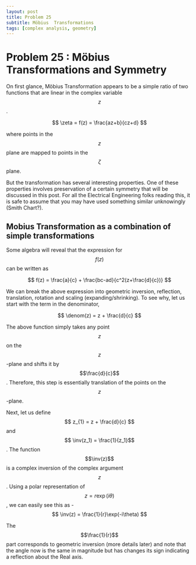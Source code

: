 ```yaml
---
layout: post
title: Problem 25
subtitle: Möbius  Transformations
tags: [complex analysis, geometry]
---
```

# Problem 25 : Möbius  Transformations and Symmetry

On first glance, Möbius Transformation appears to be a simple ratio of two functions that are linear in the complex variable $$z$$.

$$
\zeta = f(z) = \frac{az+b}{cz+d}
$$

where points in the $$z$$ plane are mapped to points in the $$\zeta$$ plane.

But the transformation has several interesting properties. One of these properties involves preservation of a certain symmetry that will be discussed in this post. For all the Electrical Engineering folks reading this, it is safe to assume that you may have used something similar unknowingly (Smith Chart?).

## Mobius Transformation as a combination of simple transformations

Some algebra will reveal that the expression for $$f(z)$$ can be written as 

$$
f(z) = \frac{a}{c} + \frac{bc-ad}{c^2(z+\frac{d}{c})}
$$

We can break the above expression into geometric inversion, reflection, translation, rotation and scaling (expanding/shrinking). To see why, let us start with the term in the denominator,

$$
\denom(z) = z + \frac{d}{c}
$$ 

The above function simply takes any point $$z$$ on the $$z$$-plane and shifts it by $$\frac{d}{c}$$. Therefore, this step is essentially translation of the points on the $$z$$-plane.

Next, let us define $$ z_{1} = z + \frac{d}{c} $$ and $$ \inv(z_1) = \frac{1}{z_1}$$. The function $$\inv(z)$$ is a complex inversion of the complex argument $$z$$. Using a polar representation of $$z = r \exp(i\theta)$$, we can easily see this as -
$$
\inv(z) = \frac{1}{r}\exp(-i\theta) 
$$

The $$\frac{1}{r}$$ part corresponds to geometric inversion (more details later) and note that the angle now is the same in magnitude but has changes its sign indicating a reflection about the Real axis.
